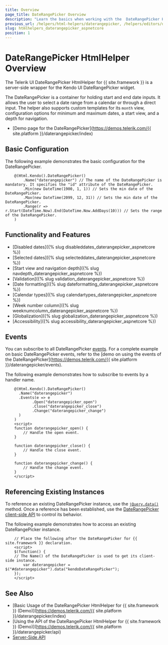 ```yaml
---
title: Overview
page_title: DateRangePicker Overview
description: "Learn the basics when working with the  DateRangePicker HtmlHelper for {{ site.framework }}."
previous_url: /helpers/html-helpers/daterangepicker, /helpers/editors/daterangepicker/overview
slug: htmlhelpers_daterangepicker_aspnetcore
position: 1
---
```


# DateRangePicker HtmlHelper Overview

The Telerik UI DateRangePicker HtmlHelper for {{ site.framework }} is a server-side wrapper for the Kendo UI DateRangePicker widget.

The DateRangePicker is a container for holding start and end date inputs. It allows the user to select a date range from a calendar or through a direct input. The helper also supports custom templates for its `month` view, configuration options for minimum and maximum dates, a start view, and a depth for navigation.

* [Demo page for the DateRangePicker](https://demos.telerik.com/{{ site.platform }}/daterangepicker/index)

## Basic Configuration

The following example demonstrates the basic configuration for the DateRangePicker.

```
    @(Html.Kendo().DateRangePicker()
        .Name("daterangepicker") // The name of the DateRangePicker is mandatory. It specifies the "id" attribute of the DateRangePicker.
        .Min(new DateTime(1900, 1, 1)) // Sets the min date of the DateRangePicker.
        .Max(new DateTime(2099, 12, 31)) // Sets the min date of the DateRangePicker.
        .Range(r => r.Start(DateTime.Now).End(DateTime.Now.AddDays(10))) // Sets the range of the DateRangePicker.
    )
```

## Functionality and Features

* [Disabled dates]({% slug disableddates_daterangepicker_aspnetcore %})
* [Selected dates]({% slug selecteddates_daterangepicker_aspnetcore %})
* [Start view and navigation depth]({% slug navdepth_daterangepicker_aspnetcore %})
* [Validation]({% slug validation_daterangepicker_aspnetcore %})
* [Date formatting]({% slug dateformatting_daterangepicker_aspnetcore %})
* [Calendar types]({% slug calendartypes_daterangepicker_aspnetcore %})
* [Week number column]({% slug weeknumcolumn_daterangepicker_aspnetcore %})
* [Globalization]({% slug globalization_daterangepicker_aspnetcore %})
* [Accessibility]({% slug accessibility_daterangepicker_aspnetcore %})

## Events

You can subscribe to all DateRangePicker [events](/api/daterangepicker). For a complete example on basic DateRangePicker events, refer to the [demo on using the events of the DateRangePicker](https://demos.telerik.com/{{ site.platform }}/daterangepicker/events).

The following example demonstrates how to subscribe to events by a handler name.

```
    @(Html.Kendo().DateRangePicker()
      .Name("daterangepicker")
      .Events(e => e
            .Open("daterangepicker_open")
            .Close("daterangepicker_close")
            .Change("daterangepicker_change")
      )
    )
    <script>
    function daterangepicker_open() {
        // Handle the open event.
    }

    function daterangepicker_close() {
        // Handle the close event.
    }

    function daterangepicker_change() {
        // Handle the change event.
    }
    </script>
```

## Referencing Existing Instances

To reference an existing DateRangePicker instance, use the [`jQuery.data()`](http://api.jquery.com/jQuery.data/) method. Once a reference has been established, use the [DateRangePicker client-side API](https://docs.telerik.com/kendo-ui/api/javascript/ui/daterangepicker) to control its behavior.

The following example demonstrates how to access an existing DateRangePicker instance.

        // Place the following after the DateRangePicker for {{ site.framework }} declaration.
        <script>
        $(function() {
        // The Name() of the DateRangePicker is used to get its client-side instance.
            var daterangepicker = $("#daterangepicker").data("kendoDateRangePicker");
        });
        </script>

## See Also

* [Basic Usage of the DateRangePicker HtmlHelper for {{ site.framework }} (Demo)](https://demos.telerik.com/{{ site.platform }}/daterangepicker/index)
* [Using the API of the DateRangePicker HtmlHelper for {{ site.framework }} (Demo)](https://demos.telerik.com/{{ site.platform }}/daterangepicker/api)
* [Server-Side API](/api/daterangepicker)
